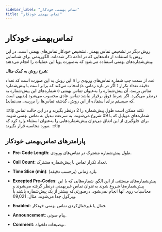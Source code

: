 ```yaml
---
sidebar_label: "تماس بهمنی خودکار"
title: "تماس بهمنی خودکار"
---
```



# تماس‌بهمنی خودکار

روش دیگر در تشخیص تماس بهمنی، تشخیص خودکار تماس‌‌های بهمنی است. در این روش با استفاده از داده‌‌هایی که در ادامه ذکر شده‌اند، الگوریتمی برای شناسایی پیش‌‌شماره‌‌های بهمنی استفاده می‌شود که به‌صورت پویا این عملیات را انجام می‌دهند.

**شرح روش به کمک مثال**:

این روش به این صورت است که تعداد n عدد از سمت چپ شماره تماس‌‌های ورودی را انتخاب می‌‌کند که برابر است با پیش‌‌شماره p. اگر در بازه زمانی t دقیقه تعداد تکرار شماره‌‌‌های این پیش‌‌شماره به c تماس برسد، آن پیش‌‌شماره را به‌عنوان تماس بهمنی درنظر می‌‌گیرد. اگر شرط فوق بر‌قرار نباشد تماس عادی محسوب می‌شود (بدیهی است که سیستم برای استفاده از این روش، گذشته تماس‌‌ها را بررسی می‌‌نماید).

:::tip نکته
ممکن است طول پیش‌‌شماره را 2 درنظر بگیرید و در این حالت تماس شماره‌‌های موبایل که با 09 شروع می‌شوند، به سرعت تبدیل به تماس بهمنی شوند. برای جلوگیری از این اتفاق می‌‌توان پیش‌‌شماره‌‌هایی را به‌عنوان استثناء وارد کرد که مورد محاسبه قرار نگیرند.
:::tip

## پارامترهای تماس‌بهمنی خودکار

- **Pre-Code Length**: طول پیش‌‌شماره مشترک در تماس‌‌های ورودی.

- **Call Count**: تعداد تکرار تماس با پیش‌‌شماره مشترک.

- **Time Slice (min)**: بازه زمانی (برحسب دقیقه).

- **Excepted Pre-Codes**: پیش‌‌شماره‌‌های مستثنی از این الگو. شماره‌‌هایی که با این پیش‌‌شماره‌‌ها شروع شوند به‌عنوان تماس غیربهمنی درنظر گرفته می‌شوند و محاسبات روی آنها انجام نمی‌شود. درصورتی‌‌که بیشتر از یک پیش‌‌شماره باشند با ویرگول جدا می‌شو‌‌‌‌ند. مثال: 09,021.

- **Enabled**: فعال یا غیرفعال‌‌کردن تماس بهمنی خودکار.

- **Announcement**: پیام صوتی.

- **Comment**: توضیحات دلخواه.